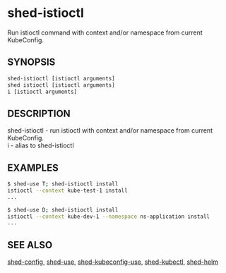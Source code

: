 # shed-istioctl

Run istioctl command with context and/or namespace from current KubeConfig.

## SYNOPSIS

```bash
shed-istioctl [istioctl arguments]
shed istioctl [istioctl arguments]
i [istioctl arguments]
```

## DESCRIPTION

shed-istioctl - run istioctl with context and/or namespace from current KubeConfig.\
i - alias to shed-istioctl

## EXAMPLES

```bash
$ shed-use T; shed-istioctl install
istioctl --context kube-test-1 install
...

$ shed-use D; shed-istioctl install
istioctl --context kube-dev-1 --namespace ns-application install
...
```

## SEE ALSO

[shed-config](shed-config.md), [shed-use](shed-use.md), [shed-kubeconfig-use](shed-kubeconfig-use.md), [shed-kubectl](shed-kubectl.md), [shed-helm](shed-helm.md)
